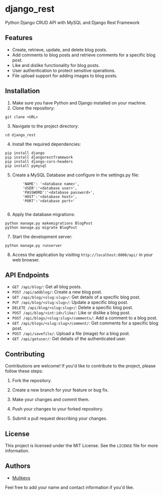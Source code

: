 # django_rest
Python Django CRUD API with MySQL and Django Rest Framework



## Features

- Create, retrieve, update, and delete blog posts.
- Add comments to blog posts and retrieve comments for a specific blog post.
- Like and dislike functionality for blog posts.
- User authentication to protect sensitive operations.
- File upload support for adding images to blog posts.

## Installation

1. Make sure you have Python and Django installed on your machine.
2. Clone the repository:
```
git clone <URL>
```
3. Navigate to the project directory:
```
cd django_rest
```
4. Install the required dependencies:
```
pip install django
pip install djangorestframework
pip install django-cors-headers
pip install pymysql
```
5. Create a MySQL Database and configure in the settings.py file:
```
        'NAME': '<database name>',
        'USER':'<database user>',
        'PASSWORD':'<database password>',
        'HOST':'<database host>',
        'PORT':'<database port>'
       
```
6. Apply the database migrations:
```
python manage.py makemigrations BlogPost
python manage.py migrate BlogPost
```
7. Start the development server:
```
python manage.py runserver
```


8. Access the application by visiting `http://localhost:8000/api/` in your web browser.

## API Endpoints

- `GET /api/blog/`: Get all blog posts.
- `POST /api/addblog/`: Create a new blog post.
- `GET /api/blog/<slug:slug>/`: Get details of a specific blog post.
- `PUT /api/blog/<slug:slug>/`: Update a specific blog post.
- `DELETE /api/blog/<slug:slug>/`: Delete a specific blog post.
- `POST /api/blog/<int:id>/like/`: Like or dislike a blog post.
- `POST /api/blogs/<slug:slug>/comments/`: Add a comment to a blog post.
- `GET /api/blogs/<slug:slug>/comment/`: Get comments for a specific blog post.
- `POST /api/savefile/`: Upload a file (image) for a blog post.
- `GET /api/getuser/`: Get details of the authenticated user.

## Contributing

Contributions are welcome! If you'd like to contribute to the project, please follow these steps:

1. Fork the repository.

2. Create a new branch for your feature or bug fix.

3. Make your changes and commit them.

4. Push your changes to your forked repository.

5. Submit a pull request describing your changes.

## License

This project is licensed under the MIT License. See the `LICENSE` file for more information.

## Authors

- [Mulikevs](https://github.com/mulikevs)

Feel free to add your name and contact information if you'd like.



